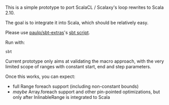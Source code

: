 This is a simple prototype to port ScalaCL / Scalaxy's loop rewrites to Scala 2.10.

The goal is to integrate it into Scala, which should be relatively easy.

Please use [paulp/sbt-extras](https://github.com/paulp/sbt-extras)'s [sbt script](https://raw.github.com/paulp/sbt-extras/master/sbt).

Run with:

    sbt
    
Current prototype only aims at validating the macro approach, with the very limited scope of ranges with constant start, end and step parameters.

Once this works, you can expect:
- full Range foreach support (including non-constant bounds)
- _maybe_ Array.foreach support and other pin-pointed optimizations, but only after InlinableRange is integrated to Scala

